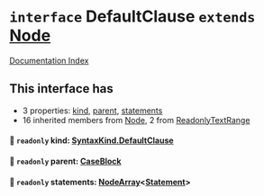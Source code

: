 # `interface` DefaultClause `extends` [Node](../interface.Node/README.md)

[Documentation Index](../README.md)

## This interface has

- 3 properties:
[kind](#-readonly-kind-syntaxkinddefaultclause),
[parent](#-readonly-parent-caseblock),
[statements](#-readonly-statements-nodearraystatement)
- 16 inherited members from [Node](../interface.Node/README.md), 2 from [ReadonlyTextRange](../interface.ReadonlyTextRange/README.md)


#### 📄 `readonly` kind: [SyntaxKind.DefaultClause](../enum.SyntaxKind/README.md#defaultclause--297)



#### 📄 `readonly` parent: [CaseBlock](../interface.CaseBlock/README.md)



#### 📄 `readonly` statements: [NodeArray](../interface.NodeArray/README.md)\<[Statement](../interface.Statement/README.md)>



